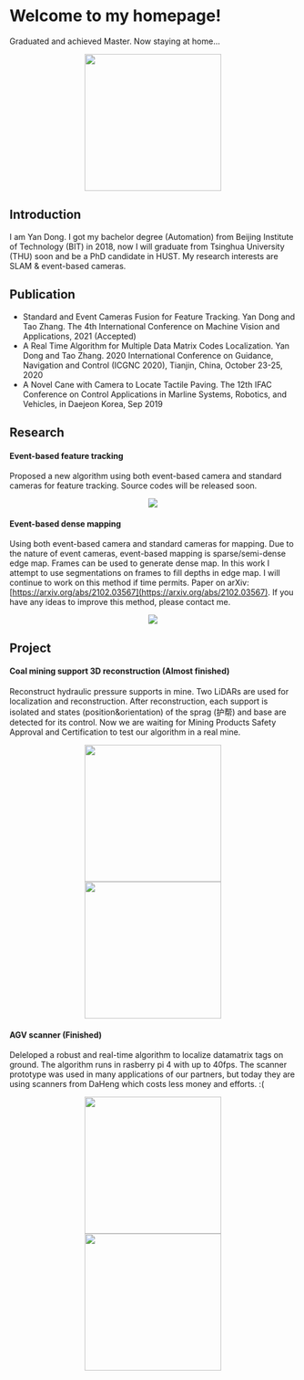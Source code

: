 # Welcome to my homepage!

Graduated and achieved Master. Now staying at home...

<center>
<figure>
<img src="https://raw.githubusercontent.com/LarryDong/LarryDong.github.io/main/pictures/graduate.jpg" height="240" />
</figure>
</center>



## Introduction
I am Yan Dong. I got my bachelor degree (Automation) from Beijing Institute of Technology (BIT) in 2018, now I will graduate from Tsinghua University (THU) soon and be a PhD candidate in HUST. My research interests are SLAM & event-based cameras. 

## Publication

- Standard and Event Cameras Fusion for Feature Tracking. Yan Dong and Tao Zhang. The 4th International Conference on Machine Vision and Applications, 2021 (Accepted)
- A Real Time Algorithm for Multiple Data Matrix Codes Localization. Yan Dong and Tao Zhang. 2020 International Conference on Guidance, Navigation and Control (ICGNC 2020), Tianjin, China, October 23-25, 2020
- A Novel Cane with Camera to Locate Tactile Paving. The 12th IFAC Conference on Control Applications in Marline Systems, Robotics, and Vehicles, in Daejeon Korea, Sep 2019



## Research 

#### Event-based feature tracking
Proposed a new algorithm using both event-based camera and standard cameras for feature tracking. Source codes will be released soon.
<center>
<figure>
<img src="https://raw.githubusercontent.com/LarryDong/LarryDong.github.io/main/pictures/eb_tracking.png" />
</figure>
</center>

#### Event-based dense mapping
Using both event-based camera and standard cameras for mapping. Due to the nature of event cameras, event-based mapping is sparse/semi-dense edge map. Frames can be used to generate dense map. In this work I attempt to use segmentations on frames to fill depths in edge map. I will continue to work on this method if time permits. Paper on arXiv: [https://arxiv.org/abs/2102.03567](https://arxiv.org/abs/2102.03567). If you have any ideas to improve this method, please contact me.
<center>
<figure>
<img src="https://raw.githubusercontent.com/LarryDong/LarryDong.github.io/dev/pictures/eb_mapping.png" />
</figure>
</center>




## Project


#### Coal mining support 3D reconstruction (Almost finished)
Reconstruct hydraulic pressure supports in mine. Two LiDARs are used for localization and reconstruction. After reconstruction, each support is isolated and states (position&orientation) of the sprag (护帮)  and base are detected for its control. Now we are waiting for Mining Products Safety Approval and Certification to test our algorithm in a real mine. 
<center>
<figure>
<!--
<img src="https://raw.githubusercontent.com/LarryDong/LarryDong.github.io/main/pictures/zmj1.png" height="240" />
<img src="https://raw.githubusercontent.com/LarryDong/LarryDong.github.io/main/pictures/zmj2.png" height="240" />
-->
<img src="https://raw.githubusercontent.com/LarryDong/LarryDong.github.io/main/pictures/zmj_slam.png" height="240" />
<img src="https://raw.githubusercontent.com/LarryDong/LarryDong.github.io/main/pictures/zmj_segmentation.png" height="240" />
</figure>
</center>


#### AGV scanner (Finished)
Deleloped a robust and real-time algorithm to localize datamatrix tags on ground. The algorithm runs in rasberry pi 4 with up to 40fps. The scanner prototype was used in many applications of our partners, but today they are using scanners from DaHeng which costs less money and efforts.  :(
<center>
<figure>
<img src="https://raw.githubusercontent.com/LarryDong/LarryDong.github.io/main/pictures/agv1.bmp" height="240" />
<img src="https://raw.githubusercontent.com/LarryDong/LarryDong.github.io/main/pictures/agv2.bmp" height="240" />
</figure>
</center>







